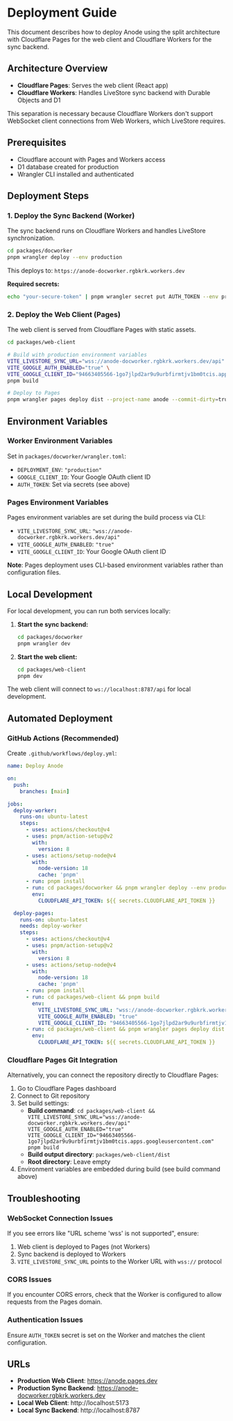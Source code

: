 # Deployment Guide

This document describes how to deploy Anode using the split architecture with Cloudflare Pages for the web client and Cloudflare Workers for the sync backend.

## Architecture Overview

- **Cloudflare Pages**: Serves the web client (React app)
- **Cloudflare Workers**: Handles LiveStore sync backend with Durable Objects and D1

This separation is necessary because Cloudflare Workers don't support WebSocket client connections from Web Workers, which LiveStore requires.

## Prerequisites

- Cloudflare account with Pages and Workers access
- D1 database created for production
- Wrangler CLI installed and authenticated

## Deployment Steps

### 1. Deploy the Sync Backend (Worker)

The sync backend runs on Cloudflare Workers and handles LiveStore synchronization.

```bash
cd packages/docworker
pnpm wrangler deploy --env production
```

This deploys to: `https://anode-docworker.rgbkrk.workers.dev`

**Required secrets:**
```bash
echo "your-secure-token" | pnpm wrangler secret put AUTH_TOKEN --env production
```

### 2. Deploy the Web Client (Pages)

The web client is served from Cloudflare Pages with static assets.

```bash
cd packages/web-client

# Build with production environment variables
VITE_LIVESTORE_SYNC_URL="wss://anode-docworker.rgbkrk.workers.dev/api" \
VITE_GOOGLE_AUTH_ENABLED="true" \
VITE_GOOGLE_CLIENT_ID="94663405566-1go7jlpd2ar9u9urbfirmtjv1bm0tcis.apps.googleusercontent.com" \
pnpm build

# Deploy to Pages
pnpm wrangler pages deploy dist --project-name anode --commit-dirty=true
```

## Environment Variables

### Worker Environment Variables

Set in `packages/docworker/wrangler.toml`:

- `DEPLOYMENT_ENV`: `"production"`
- `GOOGLE_CLIENT_ID`: Your Google OAuth client ID
- `AUTH_TOKEN`: Set via secrets (see above)

### Pages Environment Variables

Pages environment variables are set during the build process via CLI:

- `VITE_LIVESTORE_SYNC_URL`: `"wss://anode-docworker.rgbkrk.workers.dev/api"`
- `VITE_GOOGLE_AUTH_ENABLED`: `"true"`
- `VITE_GOOGLE_CLIENT_ID`: Your Google OAuth client ID

**Note**: Pages deployment uses CLI-based environment variables rather than configuration files.

## Local Development

For local development, you can run both services locally:

1. **Start the sync backend:**
   ```bash
   cd packages/docworker
   pnpm wrangler dev
   ```

2. **Start the web client:**
   ```bash
   cd packages/web-client
   pnpm dev
   ```

The web client will connect to `ws://localhost:8787/api` for local development.

## Automated Deployment

### GitHub Actions (Recommended)

Create `.github/workflows/deploy.yml`:

```yaml
name: Deploy Anode

on:
  push:
    branches: [main]

jobs:
  deploy-worker:
    runs-on: ubuntu-latest
    steps:
      - uses: actions/checkout@v4
      - uses: pnpm/action-setup@v2
        with:
          version: 8
      - uses: actions/setup-node@v4
        with:
          node-version: 18
          cache: 'pnpm'
      - run: pnpm install
      - run: cd packages/docworker && pnpm wrangler deploy --env production
        env:
          CLOUDFLARE_API_TOKEN: ${{ secrets.CLOUDFLARE_API_TOKEN }}

  deploy-pages:
    runs-on: ubuntu-latest
    needs: deploy-worker
    steps:
      - uses: actions/checkout@v4
      - uses: pnpm/action-setup@v2
        with:
          version: 8
      - uses: actions/setup-node@v4
        with:
          node-version: 18
          cache: 'pnpm'
      - run: pnpm install
      - run: cd packages/web-client && pnpm build
        env:
          VITE_LIVESTORE_SYNC_URL: "wss://anode-docworker.rgbkrk.workers.dev/api"
          VITE_GOOGLE_AUTH_ENABLED: "true"
          VITE_GOOGLE_CLIENT_ID: "94663405566-1go7jlpd2ar9u9urbfirmtjv1bm0tcis.apps.googleusercontent.com"
      - run: cd packages/web-client && pnpm wrangler pages deploy dist --project-name anode
        env:
          CLOUDFLARE_API_TOKEN: ${{ secrets.CLOUDFLARE_API_TOKEN }}
```

### Cloudflare Pages Git Integration

Alternatively, you can connect the repository directly to Cloudflare Pages:

1. Go to Cloudflare Pages dashboard
2. Connect to Git repository
3. Set build settings:
   - **Build command**: `cd packages/web-client && VITE_LIVESTORE_SYNC_URL="wss://anode-docworker.rgbkrk.workers.dev/api" VITE_GOOGLE_AUTH_ENABLED="true" VITE_GOOGLE_CLIENT_ID="94663405566-1go7jlpd2ar9u9urbfirmtjv1bm0tcis.apps.googleusercontent.com" pnpm build`
   - **Build output directory**: `packages/web-client/dist`
   - **Root directory**: Leave empty
4. Environment variables are embedded during build (see build command above)

## Troubleshooting

### WebSocket Connection Issues

If you see errors like "URL scheme 'wss' is not supported", ensure:

1. Web client is deployed to Pages (not Workers)
2. Sync backend is deployed to Workers
3. `VITE_LIVESTORE_SYNC_URL` points to the Worker URL with `wss://` protocol

### CORS Issues

If you encounter CORS errors, check that the Worker is configured to allow requests from the Pages domain.

### Authentication Issues

Ensure `AUTH_TOKEN` secret is set on the Worker and matches the client configuration.

## URLs

- **Production Web Client**: https://anode.pages.dev
- **Production Sync Backend**: https://anode-docworker.rgbkrk.workers.dev
- **Local Web Client**: http://localhost:5173
- **Local Sync Backend**: http://localhost:8787